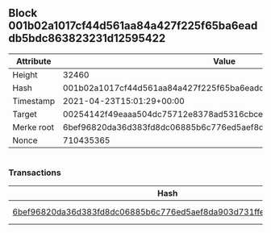 ## Block 001b02a1017cf44d561aa84a427f225f65ba6eaddb5bdc863823231d12595422

Attribute | Value
--- | ---
Height | 32460
Hash | 001b02a1017cf44d561aa84a427f225f65ba6eaddb5bdc863823231d12595422
Timestamp | 2021-04-23T15:01:29+00:00
Target | 00254142f49eaaa504dc75712e8378ad5316cbcead634704b3734b6271167cc4
Merke root | 6bef96820da36d383fd8dc06885b6c776ed5aef8da903d731ffe3acd21df934d
Nonce | 710435365

```

```

### Transactions

Hash | Amount
--- | ---
[6bef96820da36d383fd8dc06885b6c776ed5aef8da903d731ffe3acd21df934d](6bef96820da36d383fd8dc06885b6c776ed5aef8da903d731ffe3acd21df934d.md) | 10.00000000 SKEPTI 
